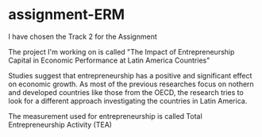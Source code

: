 # assignment-ERM

I have chosen the Track 2 for the Assignment

The project I'm working on is called "The Impact of Entrepreneurship Capital in Economic Performance at Latin America Countries"

Studies suggest that entrepreneurship has a positive and significant effect on economic growth. As most of the previous researches focus on nothern and developed countries like those from the OECD, the research tries to look for a different approach investigating the countries in Latin America.

The measurement used for entrepreneurship is called Total Entrepreneurship Activity (TEA) 